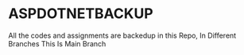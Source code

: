 # ASPDOTNETBACKUP
All the codes and assignments are backedup in this Repo, In Different Branches
This Is Main Branch

